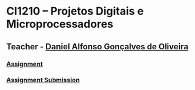 # CI1210 – Projetos Digitais e Microprocessadores

## Teacher - [Daniel Alfonso Gonçalves de Oliveira](https://www.inf.ufpr.br/dagoliveira/index.html)

### [Assignment](https://github.com/dagoliveira/projetos/tree/87065bf8e668781688dc9f5dd2c625c244cf1788)

### [Assignment Submission](https://github.com/Eduardo-Kaluf/ProjetosDigitais-CI1210)

